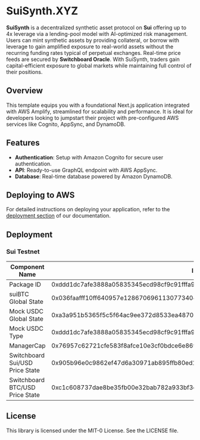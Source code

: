 # SuiSynth.XYZ

**SuiSynth** is a decentralized synthetic asset protocol on **Sui** offering up to 4x leverage via a lending-pool model with AI-optimized risk management. Users can mint synthetic assets by providing collateral, or borrow with leverage to gain amplified exposure to real-world assets without the recurring funding rates typical of perpetual exchanges. Real-time price feeds are secured by **Switchboard Oracle**. With SuiSynth, traders gain capital-efficient exposure to global markets while maintaining full control of their positions.

## Overview

This template equips you with a foundational Next.js application integrated with AWS Amplify, streamlined for scalability and performance. It is ideal for developers looking to jumpstart their project with pre-configured AWS services like Cognito, AppSync, and DynamoDB.

## Features

- **Authentication**: Setup with Amazon Cognito for secure user authentication.
- **API**: Ready-to-use GraphQL endpoint with AWS AppSync.
- **Database**: Real-time database powered by Amazon DynamoDB.

## Deploying to AWS

For detailed instructions on deploying your application, refer to the [deployment section](https://docs.amplify.aws/nextjs/start/quickstart/nextjs-app-router-client-components/#deploy-a-fullstack-app-to-aws) of our documentation.


## Deployment

### Sui Testnet

Component Name | ID/Address
--- | --- 
Package ID |  0xddd1dc7afe3888a05835345ecd98cf9c91fffa987a4d749d92b1a879d5c5e3b1
suiBTC Global State | 0x036faafff10ff640957e128670696113077340441429b34e97f63b6a252659e8
Mock USDC Global State | 0xa3a951b5365f5c5f64ac9ee372d8533ea48707d2bf718918c08e11e4a5b5cb33
Mock USDC Type | 0xddd1dc7afe3888a05835345ecd98cf9c91fffa987a4d749d92b1a879d5c5e3b1::mock_usdc::MOCK_USDC
ManagerCap | 0x76957c62721cfe583f8afce10e3cf0bdce6e869097d1af6507f713651d14fe5c
Switchboard Sui/USD Price State | 0x905b96e0c9862ef47d6a30971ab895ffb80ed1b58a107c3433fa69be64d9ac5d 
Switchboard BTC/USD Price State | 0xc1c608737dae8be35fb00e32bab782a933bf3d8530f7ec2dfafe6ba630a1a349 

## License

This library is licensed under the MIT-0 License. See the LICENSE file.
